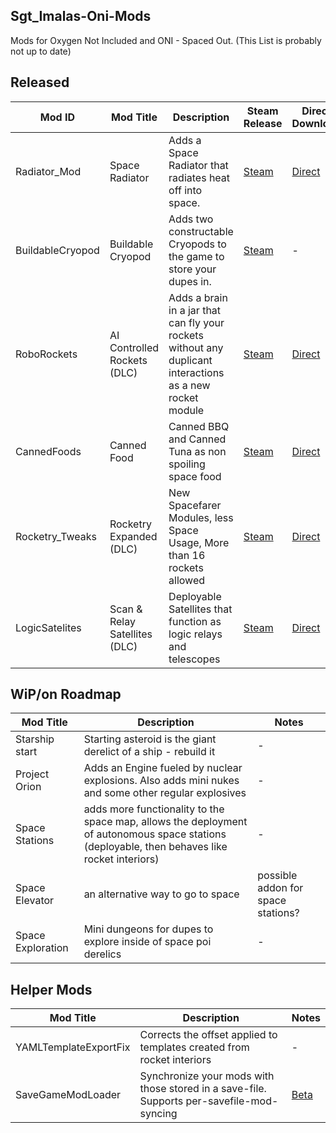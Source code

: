 ## Sgt_Imalas-Oni-Mods
Mods for Oxygen Not Included and ONI - Spaced Out.
(This List is probably not up to date)

## Released
| Mod ID | Mod Title | Description | Steam Release | Direct Download | latest Version|
|-|-|-|-|-|-|
| Radiator_Mod | Space Radiator | Adds a Space Radiator that radiates heat off into space. | [Steam](https://steamcommunity.com/sharedfiles/filedetails/?id=2795878144) | [Direct](https://github.com/Knastoron/Knastoron-Oni-Mods/releases/tag/Space_Radiator)| v2.0.2
| BuildableCryopod | Buildable Cryopod | Adds two constructable Cryopods to the game to store your dupes in. | [Steam](https://steamcommunity.com/sharedfiles/filedetails/?id=2795878144) | - | v1.0.0
| RoboRockets | AI Controlled Rockets (DLC) | Adds a brain in a jar that can fly your rockets without any duplicant interactions as a new rocket module| [Steam](https://steamcommunity.com/sharedfiles/filedetails/?id=2765256496) |[Direct](https://github.com/Sgt-Imalas/Sgt_Imalas-Oni-Mods/releases/tag/v1.2.3)| v1.2.3
| CannedFoods | Canned Food |Canned BBQ and Canned Tuna as non spoiling space food|[Steam](https://steamcommunity.com/sharedfiles/filedetails/?id=2818855295)|[Direct](https://github.com/Sgt-Imalas/Sgt_Imalas-Oni-Mods/releases/tag/v2.2.1_CannedFood)| v2.2.1
| Rocketry_Tweaks | Rocketry Expanded (DLC)|New Spacefarer Modules, less Space Usage, More than 16 rockets allowed|[Steam](https://steamcommunity.com/sharedfiles/filedetails/?id=2837919908)|[Direct](https://github.com/Sgt-Imalas/Sgt_Imalas-Oni-Mods/releases/tag/v1.0.2_RocketryExpanded)| v1.0.2
| LogicSatelites | Scan & Relay Satellites (DLC) | Deployable Satellites that function as logic relays and telescopes |[Steam](https://steamcommunity.com/sharedfiles/filedetails/?id=2840104621)|[Direct](https://github.com/Sgt-Imalas/Sgt_Imalas-Oni-Mods/releases/tag/LogicSatellites)|v 1.0.0|
## WiP/on Roadmap
| Mod Title | Description | Notes |
|-|-|-|
|Starship start|Starting asteroid is the giant derelict of a ship - rebuild it|-|
|Project Orion|Adds an Engine fueled by nuclear explosions. Also adds mini nukes and some other regular explosives|-|
|Space Stations|adds more functionality to the space map, allows the deployment of autonomous space stations (deployable, then behaves like rocket interiors)|-|
|Space Elevator|an alternative way to go to space|possible addon for space stations?|
|Space Exploration|Mini dungeons for dupes to explore inside of space poi derelics|-|
## Helper Mods
| Mod Title | Description | Notes |
|-|-|-|
|YAMLTemplateExportFix|Corrects the offset applied to templates created from rocket interiors|-|
|SaveGameModLoader|Synchronize your mods with those stored in a save-file. Supports per-savefile-mod-syncing|[Beta](https://github.com/Sgt-Imalas/Sgt_Imalas-Oni-Mods/releases/tag/SaveGameModSynchronizerBetav0.1)|

